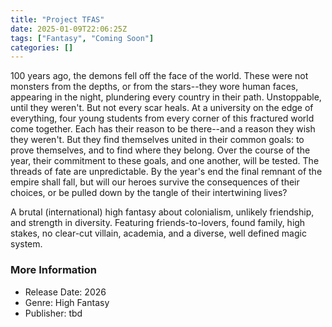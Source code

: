 ```yaml
---
title: "Project TFAS"
date: 2025-01-09T22:06:25Z
tags: ["Fantasy", "Coming Soon"]
categories: []
---
```


100 years ago, the demons fell off the face of the world. These were not monsters from the depths, or from the stars--they wore human faces, appearing in the night, plundering every country in their path. Unstoppable, until they weren't.
But not every scar heals.
At a university on the edge of everything, four young students from every corner of this fractured world come together. Each has their reason to be there--and a reason they wish they weren't. But they find themselves united in their common goals: to prove themselves, and to find where they belong. Over the course of the year, their commitment to these goals, and one another, will be tested.
The threads of fate are unpredictable. By the year's end the final remnant of the empire shall fall, but will our heroes survive the consequences of their choices, or be pulled down by the tangle of their intertwining lives?

A brutal (international) high fantasy about colonialism, unlikely friendship, and strength in diversity. Featuring friends-to-lovers, found family, high stakes, no clear-cut villain, academia, and a diverse, well defined magic system.


### More Information

* Release Date: 2026
* Genre: High Fantasy
* Publisher: tbd

